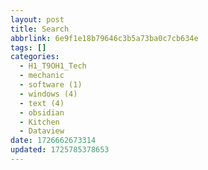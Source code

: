 ```yaml
---
layout: post
title: Search
abbrlink: 6e9f1e18b79646c3b5a73ba0c7cb634e
tags: []
categories:
  - H1_T9OH1_Tech
  - mechanic
  - software (1)
  - windows (4)
  - text (4)
  - obsidian
  - Kitchen
  - Dataview
date: 1726662673314
updated: 1725785378653
---
```

